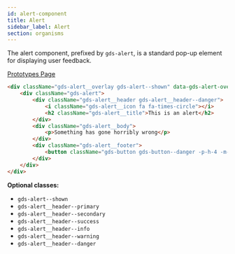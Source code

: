 ```yaml
---
id: alert-component
title: Alert
sidebar_label: Alert
section: organisms
---
```


The alert component, prefixed by `gds-alert`, is a standard pop-up element for displaying user feedback.

<p style="margin-bottom: 0.8em">
    <a href="https://ds.gumgum.com/stable/index.html#gds-alert" target="_blank">Prototypes Page</a>
</p>

```html
<div className="gds-alert__overlay gds-alert--shown" data-gds-alert-overlay>
    <div className="gds-alert">
        <div className="gds-alert__header gds-alert__header--danger">
            <i className="gds-alert__icon fa fa-times-circle"></i>
            <h2 className="gds-alert__title">This is an alert</h2>
        </div>
        <div className="gds-alert__body">
            <p>Something has gone horribly wrong</p>
        </div>
        <div className="gds-alert__footer">
            <button className="gds-button gds-button--danger -p-h-4 -m-b-0">OK</button>
        </div>
    </div>
</div>
```

**Optional classes:**

-   `gds-alert--shown`
-   `gds-alert__header--primary`
-   `gds-alert__header--secondary`
-   `gds-alert__header--success`
-   `gds-alert__header--info`
-   `gds-alert__header--warning`
-   `gds-alert__header--danger`
